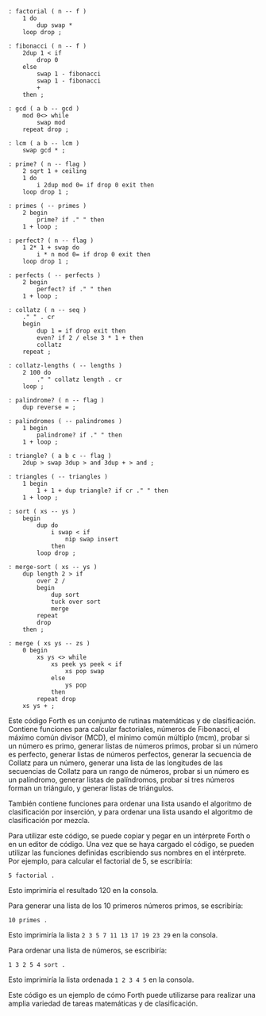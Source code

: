 ```forth
: factorial ( n -- f )
    1 do
        dup swap *
    loop drop ;

: fibonacci ( n -- f )
    2dup 1 < if
        drop 0
    else
        swap 1 - fibonacci
        swap 1 - fibonacci
        +
    then ;

: gcd ( a b -- gcd )
    mod 0<> while
        swap mod
    repeat drop ;

: lcm ( a b -- lcm )
    swap gcd * ;

: prime? ( n -- flag )
    2 sqrt 1 + ceiling
    1 do
        i 2dup mod 0= if drop 0 exit then
    loop drop 1 ;

: primes ( -- primes )
    2 begin
        prime? if ." " then
    1 + loop ;

: perfect? ( n -- flag )
    1 2* 1 + swap do
        i * n mod 0= if drop 0 exit then
    loop drop 1 ;

: perfects ( -- perfects )
    2 begin
        perfect? if ." " then
    1 + loop ;

: collatz ( n -- seq )
    ." " . cr
    begin
        dup 1 = if drop exit then
        even? if 2 / else 3 * 1 + then
        collatz
    repeat ;

: collatz-lengths ( -- lengths )
    2 100 do
        ." " collatz length . cr
    loop ;

: palindrome? ( n -- flag )
    dup reverse = ;

: palindromes ( -- palindromes )
    1 begin
        palindrome? if ." " then
    1 + loop ;

: triangle? ( a b c -- flag )
    2dup > swap 3dup > and 3dup + > and ;

: triangles ( -- triangles )
    1 begin
        1 + 1 + dup triangle? if cr ." " then
    1 + loop ;

: sort ( xs -- ys )
    begin
        dup do
            i swap < if
                nip swap insert
            then
        loop drop ;

: merge-sort ( xs -- ys )
    dup length 2 > if
        over 2 /
        begin
            dup sort
            tuck over sort
            merge
        repeat
        drop
    then ;

: merge ( xs ys -- zs )
    0 begin
        xs ys <> while
            xs peek ys peek < if
                xs pop swap
            else
                ys pop
            then
        repeat drop
    xs ys + ;
```

Este código Forth es un conjunto de rutinas matemáticas y de clasificación. Contiene funciones para calcular factoriales, números de Fibonacci, el máximo común divisor (MCD), el mínimo común múltiplo (mcm), probar si un número es primo, generar listas de números primos, probar si un número es perfecto, generar listas de números perfectos, generar la secuencia de Collatz para un número, generar una lista de las longitudes de las secuencias de Collatz para un rango de números, probar si un número es un palíndromo, generar listas de palíndromos, probar si tres números forman un triángulo, y generar listas de triángulos.

También contiene funciones para ordenar una lista usando el algoritmo de clasificación por inserción, y para ordenar una lista usando el algoritmo de clasificación por mezcla.

Para utilizar este código, se puede copiar y pegar en un intérprete Forth o en un editor de código. Una vez que se haya cargado el código, se pueden utilizar las funciones definidas escribiendo sus nombres en el intérprete. Por ejemplo, para calcular el factorial de 5, se escribiría:

```forth
5 factorial .
```

Esto imprimiría el resultado 120 en la consola.

Para generar una lista de los 10 primeros números primos, se escribiría:

```forth
10 primes .
```

Esto imprimiría la lista `2 3 5 7 11 13 17 19 23 29` en la consola.

Para ordenar una lista de números, se escribiría:

```forth
1 3 2 5 4 sort .
```

Esto imprimiría la lista ordenada `1 2 3 4 5` en la consola.

Este código es un ejemplo de cómo Forth puede utilizarse para realizar una amplia variedad de tareas matemáticas y de clasificación.